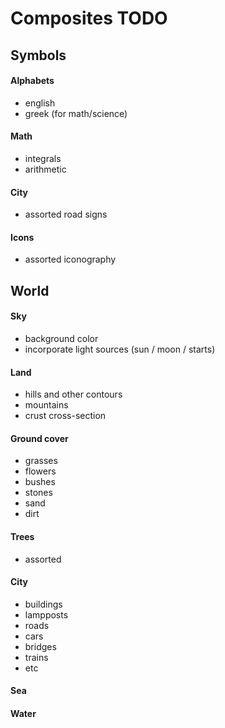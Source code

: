 # Composites TODO

## Symbols
#### Alphabets
- english
- greek (for math/science)

#### Math
- integrals
- arithmetic

#### City
- assorted road signs

#### Icons
- assorted iconography

## World
#### Sky
- background color
- incorporate light sources (sun / moon / starts)

#### Land
- hills and other contours
- mountains
- crust cross-section

#### Ground cover
- grasses
- flowers
- bushes
- stones
- sand
- dirt

#### Trees
- assorted

#### City
- buildings
- lampposts
- roads
- cars
- bridges
- trains
- etc

#### Sea


#### Water